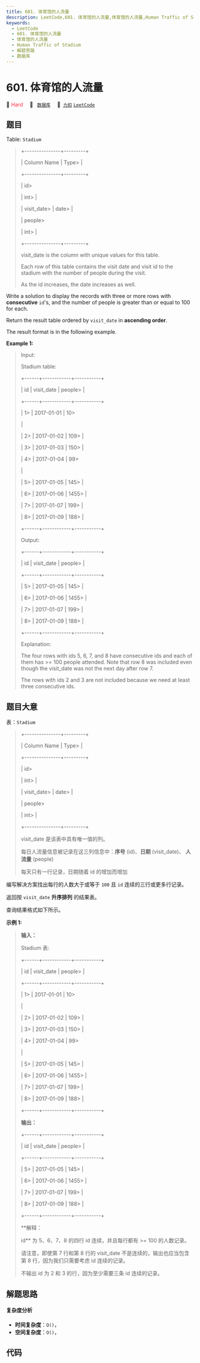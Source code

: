 ```yaml
---
title: 601. 体育馆的人流量
description: LeetCode,601. 体育馆的人流量,体育馆的人流量,Human Traffic of Stadium,解题思路,数据库
keywords:
  - LeetCode
  - 601. 体育馆的人流量
  - 体育馆的人流量
  - Human Traffic of Stadium
  - 解题思路
  - 数据库
---
```


# 601. 体育馆的人流量

🔴 <font color=#ff334b>Hard</font>&emsp; 🔖&ensp; [`数据库`](/tag/database.md)&emsp; 🔗&ensp;[`力扣`](https://leetcode.cn/problems/human-traffic-of-stadium) [`LeetCode`](https://leetcode.com/problems/human-traffic-of-stadium)

## 题目

Table: `Stadium`

> 
> 
> 
> 
> 
> +---------------+---------+
> 
> | Column Name   | Type> 
> |
> 
> +---------------+---------+
> 
> | id> 
> > 
> > 
> | int> 
>  |
> 
> | visit_date> 
> | date> 
> |
> 
> | people> 
> > 
> | int> 
>  |
> 
> +---------------+---------+
> 
> visit_date is the column with unique values for this table.
> 
> Each row of this table contains the visit date and visit id to the stadium with the number of people during the visit.
> 
> As the id increases, the date increases as well.
> 
> 



Write a solution to display the records with three or more rows with
**consecutive** `id`'s, and the number of people is greater than or equal to
100 for each.

Return the result table ordered by `visit_date` in **ascending order**.

The result format is in the following example.



**Example 1:**

> Input: 
> 
> Stadium table:
> 
> +------+------------+-----------+
> 
> | id   | visit_date | people> 
> |
> 
> +------+------------+-----------+
> 
> | 1> 
> | 2017-01-01 | 10> 
> > 
> |
> 
> | 2> 
> | 2017-01-02 | 109> 
>    |
> 
> | 3> 
> | 2017-01-03 | 150> 
>    |
> 
> | 4> 
> | 2017-01-04 | 99> 
> > 
> |
> 
> | 5> 
> | 2017-01-05 | 145> 
>    |
> 
> | 6> 
> | 2017-01-06 | 1455> 
>   |
> 
> | 7> 
> | 2017-01-07 | 199> 
>    |
> 
> | 8> 
> | 2017-01-09 | 188> 
>    |
> 
> +------+------------+-----------+
> 
> Output: 
> 
> +------+------------+-----------+
> 
> | id   | visit_date | people> 
> |
> 
> +------+------------+-----------+
> 
> | 5> 
> | 2017-01-05 | 145> 
>    |
> 
> | 6> 
> | 2017-01-06 | 1455> 
>   |
> 
> | 7> 
> | 2017-01-07 | 199> 
>    |
> 
> | 8> 
> | 2017-01-09 | 188> 
>    |
> 
> +------+------------+-----------+
> 
> Explanation: 
> 
> The four rows with ids 5, 6, 7, and 8 have consecutive ids and each of them has >= 100 people attended. Note that row 8 was included even though the visit_date was not the next day after row 7.
> 
> The rows with ids 2 and 3 are not included because we need at least three consecutive ids.
> 
> 


## 题目大意

表：`Stadium`

> 
> 
> 
> 
> 
> +---------------+---------+
> 
> | Column Name   | Type> 
> |
> 
> +---------------+---------+
> 
> | id> 
> > 
> > 
> | int> 
>  |
> 
> | visit_date> 
> | date> 
> |
> 
> | people> 
> > 
> | int> 
>  |
> 
> +---------------+---------+
> 
> visit_date 是该表中具有唯一值的列。
> 
> 每日人流量信息被记录在这三列信息中：**序号** (id)、**日期** (visit_date)、 **人流量** (people)
> 
> 每天只有一行记录，日期随着 id 的增加而增加
> 
> 



编写解决方案找出每行的人数大于或等于 `100` 且 `id` 连续的三行或更多行记录。

返回按 `visit_date` **升序排列** 的结果表。

查询结果格式如下所示。



**示例 1:**

> 
> 
> 
> 
> 
> **输入：**
> 
> Stadium 表:
> 
> +------+------------+-----------+
> 
> | id   | visit_date | people> 
> |
> 
> +------+------------+-----------+
> 
> | 1> 
> | 2017-01-01 | 10> 
> > 
> |
> 
> | 2> 
> | 2017-01-02 | 109> 
>    |
> 
> | 3> 
> | 2017-01-03 | 150> 
>    |
> 
> | 4> 
> | 2017-01-04 | 99> 
> > 
> |
> 
> | 5> 
> | 2017-01-05 | 145> 
>    |
> 
> | 6> 
> | 2017-01-06 | 1455> 
>   |
> 
> | 7> 
> | 2017-01-07 | 199> 
>    |
> 
> | 8> 
> | 2017-01-09 | 188> 
>    |
> 
> +------+------------+-----------+
> 
> **输出：**
> 
> +------+------------+-----------+
> 
> | id   | visit_date | people> 
> |
> 
> +------+------------+-----------+
> 
> | 5> 
> | 2017-01-05 | 145> 
>    |
> 
> | 6> 
> | 2017-01-06 | 1455> 
>   |
> 
> | 7> 
> | 2017-01-07 | 199> 
>    |
> 
> | 8> 
> | 2017-01-09 | 188> 
>    |
> 
> +------+------------+-----------+
> 
> **解释：
> 
> id** 为 5、6、7、8 的四行 id 连续，并且每行都有 >= 100 的人数记录。
> 
> 请注意，即使第 7 行和第 8 行的 visit_date 不是连续的，输出也应当包含第 8 行，因为我们只需要考虑 id 连续的记录。
> 
> 不输出 id 为 2 和 3 的行，因为至少需要三条 id 连续的记录。


## 解题思路

#### 复杂度分析

- **时间复杂度**：`O()`，
- **空间复杂度**：`O()`，

## 代码

```javascript

```